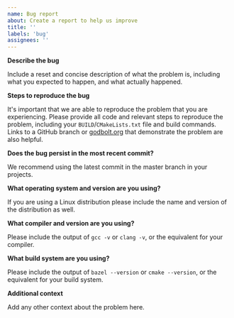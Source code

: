 ```yaml
---
name: Bug report
about: Create a report to help us improve
title: ''
labels: 'bug'
assignees: ''
---
```


**Describe the bug**

Include a reset and concise description of what the problem is, including what
you expected to happen, and what actually happened.

**Steps to reproduce the bug**

It's important that we are able to reproduce the problem that you are
experiencing. Please provide all code and relevant steps to reproduce the
problem, including your `BUILD`/`CMakeLists.txt` file and build commands. Links
to a GitHub branch or [godbolt.org](https://godbolt.org/) that demonstrate the
problem are also helpful.

**Does the bug persist in the most recent commit?**

We recommend using the latest commit in the master branch in your projects.

**What operating system and version are you using?**

If you are using a Linux distribution please include the name and version of the
distribution as well.

**What compiler and version are you using?**

Please include the output of `gcc -v` or `clang -v`, or the equivalent for your
compiler.

**What build system are you using?**

Please include the output of `bazel --version` or `cmake --version`, or the
equivalent for your build system.

**Additional context**

Add any other context about the problem here.
